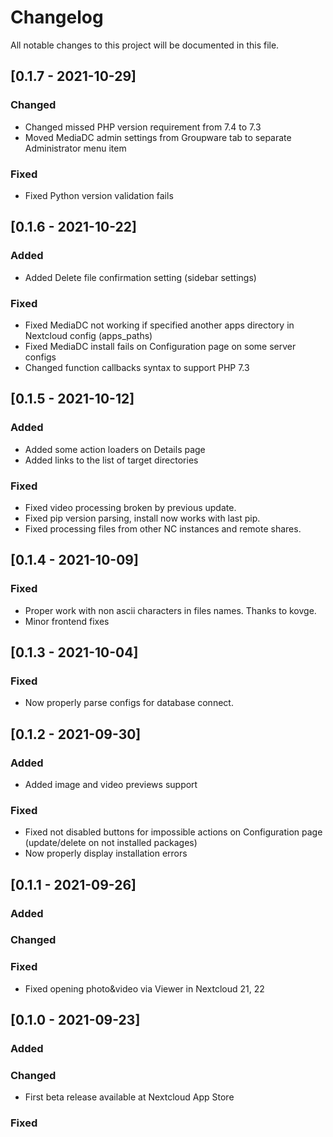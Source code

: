 # Changelog

All notable changes to this project will be documented in this file.

## [0.1.7 - 2021-10-29]

### Changed

- Changed missed PHP version requirement from 7.4 to 7.3
- Moved MediaDC admin settings from Groupware tab to separate Administrator menu item

### Fixed

- Fixed Python version validation fails

## [0.1.6 - 2021-10-22]

### Added

- Added Delete file confirmation setting (sidebar settings)

### Fixed

- Fixed MediaDC not working if specified another apps directory in Nextcloud config (apps_paths)
- Fixed MediaDC install fails on Configuration page on some server configs
- Changed function callbacks syntax to support PHP 7.3

## [0.1.5 - 2021-10-12]

### Added

- Added some action loaders on Details page
- Added links to the list of target directories

### Fixed

- Fixed video processing broken by previous update.
- Fixed pip version parsing, install now works with last pip.
- Fixed processing files from other NC instances and remote shares.

## [0.1.4 - 2021-10-09]

### Fixed

- Proper work with non ascii characters in files names. Thanks to kovge.
- Minor frontend fixes

## [0.1.3 - 2021-10-04]

### Fixed

- Now properly parse configs for database connect.

## [0.1.2 - 2021-09-30]

### Added

- Added image and video previews support

### Fixed

- Fixed not disabled buttons for impossible actions on Configuration page (update/delete on not installed packages)
- Now properly display installation errors

## [0.1.1 - 2021-09-26]

### Added

### Changed

### Fixed

- Fixed opening photo&video via Viewer in Nextcloud 21, 22

## [0.1.0 - 2021-09-23]

### Added

### Changed

- First beta release available at Nextcloud App Store

### Fixed

